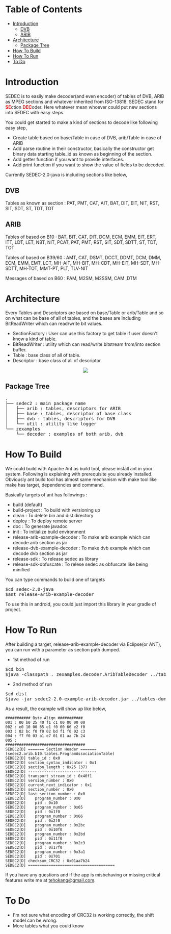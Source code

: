 
# Table of Contents
* [Introduction](#Introduction)
	* [DVB](#DVB)
	* [ARIB](#ARIB)
* [Architecture](#Architecture)
	* [Package Tree](#Package-Tree)
* [How To Build](#How-To-Build)
* [How To Run](#How-To-Run)
* [To Do](#To-Do)


# Introduction

SEDEC is to easily make decoder(and even encoder) of tables of DVB, ARIB as MPEG sections and whatever inherited from ISO-13818. SEDEC stand for <font color="red">**SE**</font>ction <font color="red">**DEC**</font>oder. Here whatever mean whoever could put new sections into SEDEC with easy steps. 

You could get started to make a kind of sections to decode like following easy step, <br>
* Create table based on base/Table in case of DVB, arib/Table in case of ARIB <br>
* Add parse routine in their constructor, basically the constructor get binary data starting table_id as known as beginning of the section.<br>
* Add getter function if you want to provide interfaces. <br>
* Add print function if you want to show the value of fields to be decoded. <br>

Currently SEDEC-2.0-java is including sections like below,

## DVB

Tables as known as section : PAT, PMT, CAT, AIT, BAT, DIT, EIT, NIT, RST, SIT, SDT, ST, TDT, TOT

## ARIB

Tables of based on B10 : BAT, BIT, CAT, DIT, DCM, ECM, EMM, EIT, ERT, ITT, LDT, LET, NBT, NIT, PCAT, PAT, PMT, RST, SIT, SDT, SDTT, ST, TDT, TOT

Tables of based on B39/60 : AMT, CAT, DSMT, DCCT, DDMT, DCM, DMM, ECM, EMM, EMT, LCT, MH-AIT, MH-BIT, MH-CDT, MH-EIT, MH-SDT, MH-SDTT, MH-TOT, MMT-PT, PLT, TLV-NIT

Messages of based on B60 : PAM, M2SM, M2SSM, CAM ,DTM

# Architecture

Every Tables and Descriptors are based on base/Table or arib/Table and so on what can be base of all of tables, and the bases are including BitReadWriter which can read/write bit values.

* SectionFactory : User can use this factory to get table if user doesn't know a kind of table.
* BitReadWriter : utility which can read/write bitstream from/into section buffer.
* Table : base class of all of table.
* Descriptor : base class of all of descriptor

<center>
    <img src="https://github.com/tehokang/documents/blob/master/sedec/sedec-2.0-overview-general.png?raw=true"/>
</center>

## Package Tree

<pre>
.
├── sedec2 : main package name
│   ├── arib : tables, descriptors for ARIB
│   ├── base : tables, descriptor of base class
│   ├── dvb : tables, descriptors for DVB
│   └── util : utility like logger
└── zexamples
    └── decoder : examples of both arib, dvb
</pre>

# How To Build

We could build with Apache Ant as build tool, please install ant in your system. Following is explaining with prerequisite you already installed. Obviously ant build tool has almost same mechanism with make tool like make has target, dependencies and command.

Basically targets of ant has followings :
 * build (default)
 * build-project : To build with versioning up
 * clean : To delete bin and dist directory
 * deploy : To deploy remote server 
 * doc : To generate javadoc
 * init : To initialize build environment
 * release-arib-example-decoder : To make arib example which can decode arib section as jar
 * release-dvb-example-decoder : To make dvb example which can decode dvb section as jar
 * release-sdk : To release sedec as library
 * release-sdk-obfuscate : To relese sedec as obfuscate like being minified

You can type commands to build one of targets
<pre>
$cd sedec-2.0-java
$ant release-arib-example-decoder
</pre>

To use this in android, you could just import this library in your gradle of project.

# How To Run

After building a target, release-arib-example-decoder via Eclipse(or ANT), you can run with a parameter as section path dumped.

* 1st method of run
<pre>
$cd bin
$java -classpath . zexamples.decoder.AribTableDecoder ../tables-dumped/arib/b39/ait/mh-ait.bin
</pre>

* 2nd method of run
<pre>
$cd dist
$java -jar sedec2-2.0-example-arib-decoder.jar ../tables-dumped/arib/b10/pat/pat_dump_0
</pre>

As a result, the example will show up like below,
```
########### Byte Align ###########
001 : 00 b0 25 40 f1 c1 00 00 00 00
002 : e0 10 00 65 e1 f0 00 66 e2 f0
003 : 02 bc f0 f0 02 bd f1 f0 02 c3
004 : f7 f0 03 a1 e7 01 01 aa 7b 24
005 :
###################################
SEDEC2[D] ======= Section Header ======= (sedec2.arib.b10.tables.ProgramAssociationTable)
SEDEC2[D] table_id : 0x0
SEDEC2[D] section_syntax_indicator : 0x1
SEDEC2[D] section_length : 0x25 (37)
SEDEC2[D] ------------------------------
SEDEC2[D] transport_stream_id : 0x40f1
SEDEC2[D] version_number : 0x0
SEDEC2[D] current_next_indicator : 0x1
SEDEC2[D] section_number : 0x0
SEDEC2[D] last_section_number : 0x0
SEDEC2[D] 	 program_number : 0x0
SEDEC2[D] 	 pid : 0x10
SEDEC2[D] 	 program_number : 0x65
SEDEC2[D] 	 pid : 0x1f0
SEDEC2[D] 	 program_number : 0x66
SEDEC2[D] 	 pid : 0x2f0
SEDEC2[D] 	 program_number : 0x2bc
SEDEC2[D] 	 pid : 0x10f0
SEDEC2[D] 	 program_number : 0x2bd
SEDEC2[D] 	 pid : 0x11f0
SEDEC2[D] 	 program_number : 0x2c3
SEDEC2[D] 	 pid : 0x17f0
SEDEC2[D] 	 program_number : 0x3a1
SEDEC2[D] 	 pid : 0x701
SEDEC2[D] checksum_CRC32 : 0x01aa7b24
SEDEC2[D] ======================================
```

If you have any questions and if the app is misbehaving or missing critical features write me at [tehokang@gmail.com](mailto:tehokang@gmail.com).

# To Do

* I'm not sure what encoding of CRC32 is working correctly, the shift model can be wrong.
* More tables what you could know
